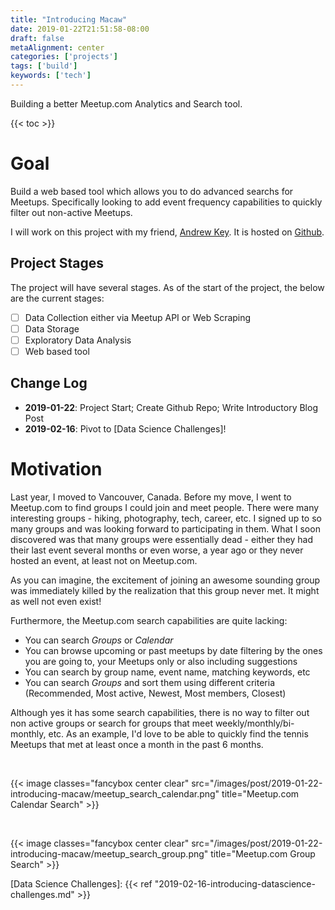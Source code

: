 ```yaml
---
title: "Introducing Macaw"
date: 2019-01-22T21:51:58-08:00
draft: false
metaAlignment: center
categories: ['projects']
tags: ['build']
keywords: ['tech']
---
```


Building a better Meetup.com Analytics and Search tool.

<!--more-->

{{< toc >}}

# Goal

Build a web based tool which allows you to do advanced searchs for Meetups. Specifically looking to add event frequency capabilities to quickly filter out non-active Meetups.

I will work on this project with my friend, [Andrew Key]. It is hosted on [Github]. 

## Project Stages

The project will have several stages. As of the start of the project, the below are the current stages:

- [ ] Data Collection either via Meetup API or Web Scraping
- [ ] Data Storage
- [ ] Exploratory Data Analysis
- [ ] Web based tool

## Change Log

- **2019-01-22**: Project Start; Create Github Repo; Write Introductory Blog Post 
- **2019-02-16**: Pivot to [Data Science Challenges]!

# Motivation

Last year, I moved to Vancouver, Canada. Before my move, I went to Meetup.com to find groups I could join and meet people. There were many interesting groups - hiking, photography, tech, career, etc. I signed up to so many groups and was looking forward to participating in them. What I soon discovered was that many groups were essentially dead - either they had their last event several months or even worse, a year ago or they never hosted an event, at least not on Meetup.com.

As you can imagine, the excitement of joining an awesome sounding group was immediately killed by the realization that this group never met. It might as well not even exist!

Furthermore, the Meetup.com search capabilities are quite lacking:

- You can search _Groups_ or _Calendar_
- You can browse upcoming or past meetups by date filtering by the ones you are going to, your Meetups only or also including suggestions
- You can search by group name, event name, matching keywords, etc
- You can search _Groups_ and sort them using different criteria (Recommended, Most active, Newest, Most members, Closest)

Although yes it has some search capabilities, there is no way to filter out non active groups or search for groups that meet weekly/monthly/bi-monthly, etc. As an example, I'd love to be able to quickly find the tennis Meetups that met at least once a month in the past 6 months.

<br/>

{{< image classes="fancybox center clear" src="/images/post/2019-01-22-introducing-macaw/meetup_search_calendar.png" title="Meetup.com Calendar Search" >}}

<br/>

{{< image classes="fancybox center clear" src="/images/post/2019-01-22-introducing-macaw/meetup_search_group.png" title="Meetup.com Group Search" >}}


[//]: # (References)

[Github]: https://github.com/johannesgiorgis/macaw
[Andrew Key]: https://github.com/redpanda-ai

[Data Science Challenges]: {{< ref "2019-02-16-introducing-datascience-challenges.md" >}}